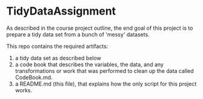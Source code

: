 # TidyDataAssignment
As described in the course project outline, the end goal of this project is to prepare a tidy data set from a bunch of 'messy' datasets. 

This repo contains the required artifacts:
1) a tidy data set as described below
2) a code book that describes the variables, the data, and any transformations or work that was performed to clean up the data called CodeBook.md. 
3) a README.md (this file), that explains how the only script for this project works.

